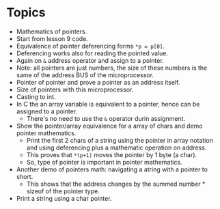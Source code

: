 # Topics

* Mathematics of pointers.
* Start from lesson 9 code.
* Equivalence of pointer deferencing forms `*p = p[0]`.
* Deferencing works also for reading the pointed value.
* Again on `&` address operator and assign to a pointer.
* Note: all pointers are just numbers, the size of these numbers is the same
of the address BUS of the microprocessor.
* Pointer of pointer and prove a pointer as an address itself.
* Size of pointers with this microprocessor.
* Casting to int.
* In C the an array variable is equivalent to a pointer, hence can be assigned to a pointer.
  * There's no need to use the `&` operator durin assignment.
* Show the pointer/array equivalence for a array of chars and demo pointer mathematics.
  * Print the first 2 chars of a string using the pointer in array notation and using
deferencing plus a mathematic operation on address.
  * This proves that `*(p+1)` moves the pointer by 1 byte (a char).
  * So, type of pointer is important in pointer mathematics.
* Another demo of pointers math: navigating a atring with a pointer to short.
  * This shows that the address changes by the summed number * sizeof of the pointer type.
* Print a string using a char pointer.
